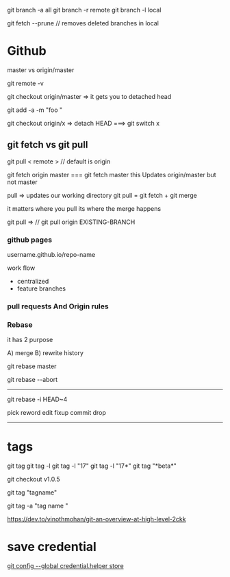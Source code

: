 git branch -a all
git branch -r remote
git branch -l local

git fetch --prune // removes deleted branches in local

# Github

master vs origin/master

git remote -v

git checkout origin/master => it gets you to detached head

git add -a -m "foo "

git checkout origin/x => detach HEAD
===> git switch x

## git fetch vs git pull

git pull < remote > // default is origin

git fetch origin master === git fetch master
this Updates origin/master but not master

pull => updates our working directory
git pull = git fetch + git merge

it matters where you pull its where the merge happens

git pull => // git pull origin EXISTING-BRANCH

### github pages

username.github.io/repo-name

work flow

- centralized
- feature branches

### pull requests And Origin rules

### Rebase

it has 2 purpose

A) merge
B) rewrite history

git rebase master

git rebase --abort

---

git rebase -i HEAD~4

pick
reword
edit
fixup
commit
drop

---

# tags

git tag
git tag -l
git tag -l "17"
git tag -l "17*"
git tag "*beta\*"

git checkout v1.0.5

<!-- normal tag  -->

git tag "tagname"

<!--  anotated tag  -->

git tag -a "tag name "

https://dev.to/vinothmohan/git-an-overview-at-high-level-2ckk

# save credential

[git config --global credential.helper store](https://stackoverflow.com/questions/35942754/how-can-i-save-username-and-password-in-git?page=1&tab=scoredesc#tab-top)
